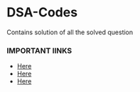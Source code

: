 # DSA-Codes
Contains solution of all the solved question


### IMPORTANT lINKS 
- [Here](https://www.linkedin.com/posts/kapilyadav22_leetcode-dsa-graph-activity-6910545879233896448-pIK-/?utm_source=linkedin_share&utm_medium=android_app)
- [Here](https://leetcode.com/discuss/interview-question/1863161/all-important-links-from-leetcode-to-become-master-in-data-structure-and-algorithms-dsa-sheets)
- [Here](https://www.linkedin.com/feed/update/urn:li:activity:6916948543006019584/?updateEntityUrn=urn%3Ali%3Afs_feedUpdate%3A%28V2%2Curn%3Ali%3Aactivity%3A6916948543006019584%29)
